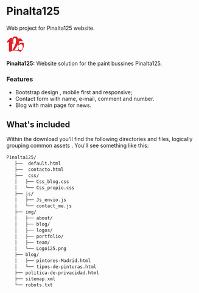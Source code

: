 # Pinalta125
Web project for Pinalta125 website.

![](img/Logo125B_re.png)

**Pinalta125:** Website solution for the paint bussines Pinalta125.

### Features

- Bootstrap design , mobile first and responsive;
- Contact form with name, e-mail, comment and number.
- Blog with main page for news.

## What's included

Within the download you'll find the following directories and files, logically grouping common assets . You'll see something like this:

```text
Pinalta125/
   ├──  default.html
   ├──  contacto.html
   ├──  css/
   │   ├── Css_blog.css  
   │   └── Css_propio.css
   ├── js/
   │   ├── Js_envio.js
   │   └── contact_me.js
   ├── img/
   │   ├── about/
   │   ├── blog/
   │   ├── logos/
   │   ├── portfolio/
   │   ├── team/
   │   └── Logo125.png
   ├── blog/
   │   ├── pintores-Madrid.html
   │   └── tipos-de-pinturas.html
   ├── politica-de-privacidad.html
   ├── sitemap.xml
   └── robots.txt
      
```
